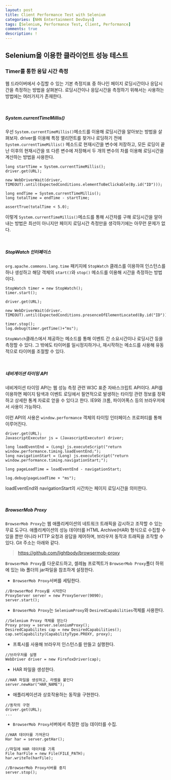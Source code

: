 ```yaml
---
layout: post
title: Client Performance Test with Selenium
categories: [NHN Entertainment DevDays]
tags: [Selenium, Performance Test, Client, Performance]
comments: true
description: !
---
```


## Selenium을 이용한 클라이언트 성능 테스트 ##

### Timer를 통한 응답 시간 측정 ###

웹 드라이버에서 수집할 수 있는 기본 측정지표 중 하나인 페이지 로딩시간이나 응답시간을 측정하는 방법을 살펴본다. 로딩시간이나 응답시간을 측정하기 위해서는 사용하는 방법에는 여러가지가 존재한다.

<br>

##### System.currentTimeMillis() #####

우선 `System.currentTimeMillis()`메소드를 이용해 로딩시간을 알아보는 방법을 살펴보자. driver를 이용해 특정 앨리먼트를 찾거나 로딩하기 전에 `System.currentTimeMillis()` 메소드로 현재시간을 변수에 저장하고, 모든 로딩이 끝난 이후의 현재시간을 또 다른 변수에 저장해서 두 개의 변수의 차를 이용해 로딩시간을 계산하는 방법을 사용한다.

```
long startTime = System.currentTimeMillis();
driver.get(URL);

new WebDriverWait(driver, TIMEOUT).until(ExpectedConditions.elementToBeClickable(By.id("ID")));

long endTime = System.currentTimeMillis();
long totalTime = endTime - startTime;

assertTrue(totalTime < 5.0);

```

이렇게 `System.currentTimeMillis()`메소드를 통해 시간차를 구해 로딩시간을 알아내는 방법은 최선이 아니지만 페이지 로딩시간 측정만을 생각하기에는 아무런 문제가 없다.

<br>

##### StopWatch 인터페이스 #####

`org.apache.commons.lang.time` 패키지에 `StopWatch` 클래스를 이용하여 인스턴스를 하나 생성하고 해당 객체의 `start()`와 `stop()` 메소드를 이용해 시간을 측정하는 방법이다.

```
StopWatch timer = new StopWatch();
timer.start();

driver.get(URL);

new WebDriverWait(driver. TIMEOUT).until(ExpectedConditions.presenceOfElementLocated(By.id("ID")));

timer.stop();
log.debug(timer.getTime()+"ms");
```
`StopWatch`클래스에서 제공하는 메소드를 통해 이벤트 간 소요시간이나 로딩시간 등을 측정할 수 있다. 그 밖에도 타이머를 일시정지하거나, 재시작하는 메소드를 사용해 유동적으로 타이머를 조절할 수 있다.

<br>

##### 네비게이션 타이밍 API #####

네비게이션 타이밍 API는 웹 성능 측정 관련 W3C 표준 자바스크립트 API이다. API를 이용하면 페이지 탐색과 이벤트 로딩에서 필연적으로 발생하는 타이밍 관련 정보를 정확하고 상세한 통계 자료로 얻을 수 있다고 한다. IE9와 크롬, 파이어폭스 등의 브라우저에서 사용이 가능하다.

이런 API의 사용은 `window.performance` 객체의 타이밍 인터페이스 프로퍼티를 통해 이루어진다.

```
driver.get(URL);
JavascriptExecutor js = (JavascriptExecutor) driver;

long loadEventEnd = (Long) js.executeScript("return window.performance.timing.loadEventEnd;");
long navigationStart = (Long) js.executeScript("return window.performance.timing.navigationStart;");

long pageLoadTime = loadEventEnd - navigationStart;

log.debug(pageLoadTime + "ms");
```

loadEventEnd와 navigationStart의 시간차는 페이지 로딩시간을 의미한다.

<br>

##### BrowserMob Proxy #####

`BrowserMob Proxy`는 웹 애플리케이션의 네트워크 트래픽을 감시하고 조작할 수 있는 무료 도구다. 애플리케이션의 성능 데이터를 HTML Archive(HAR) 형식으로 수집할 수 있을 뿐만 아니라 HTTP 요청과 응답을 제어하며, 브라우저 동작과 트래픽을 조작할 수 있다. Git 주소는 아래와 같다.

> https://github.com/lightbody/browsermob-proxy

`BrowserMob Proxy`를 다운로드하고, 셀레늄 프로젝트가 `BrowserMob Proxy`폴더 하위에 있는 lib 폴더의 jar파일을 참조하게 설정한다.

- `BrowserMob Proxy`서버를 세팅한다.

```
//BrowserMod Proxy를 시작한다
ProxyServer server = new ProxyServer(9090);
server.start();
```

- `BrowserMob Proxy`는 `SeleniumProxy`와 `DesiredCapabilities`객체를 사용한다.

```
//Selenium Proxy 객체를 얻는다
Proxy proxy = server.seleniumProxy();
DesiredCapabilites cap = new DesiredCapabilities();
cap.setCapability(CapabilityType.PROXY, proxy);
```

- 프록시를 사용해 브라우저 인스턴스를 만들고 실행한다.

```
//브라우저를 실행
WebDriver driver = new FirefoxDriver(cap);
```

- HAR 파일을 생성한다.

```
//HAR 파일을 생성하고, 라벨을 붙인다
server.newHar("HAR_NAME");
```

- 애플리케이션과 상호작용하는 동작을 구현한다.

```
//동작의 구현
driver.get(URL);
...
```

- `BrowserMob Proxy`서버에서 측정한 성능 데이터를 수집.

```
//HAR 데이터를 가져온다
Har har = server.getHar();

//파일에 HAR 데이터를 기록
File harFile = new File(FILE_PATH);
har.writeTo(harFile);

//BrowserMob Proxy서버를 중지
server.stop();
```

